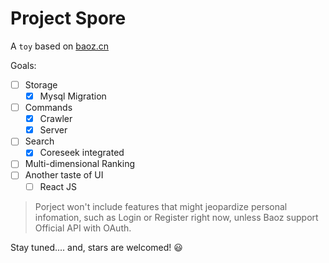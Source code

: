 # Project Spore

A ```toy``` based on [baoz.cn](http://baoz.cn)

Goals:

- [ ] Storage
    * [x] Mysql Migration
- [ ] Commands
    * [x] Crawler
    * [x] Server
- [ ] Search
    * [x] Coreseek integrated
- [ ] Multi-dimensional Ranking
- [ ] Another taste of UI
    * [ ] React JS

> Porject won't include features that might jeopardize personal infomation, such as Login or Register right now, unless Baoz support Official API with OAuth.

Stay tuned.... and, stars are welcomed! :smiley:
